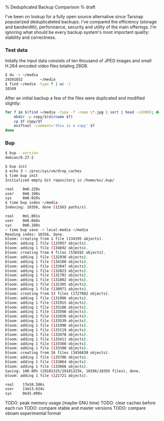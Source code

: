 % Deduplicated Backup Comparison
% draft

I've been on lookup for a fully open source alternative since Tarsnap
popularized deduplicateted backups. I've compared the efficiency
(storage and bandwidth), performance, security and utility of
the main offerings. I'm ignoring what should be every backup system's
most important quality: stability and correctness.

### Test data

Initally the input data consists of ten thousand of JPEG images and small
H.264 encoded video files totaling 28GB.

```sh
$ du -s ~/media
29201852        ~/media
$ find ~/media -type f | wc -l
10349
```
After an initial backup a few of the files were duplicated and
modified slightly:

```sh
for f in $(find ~/media -type -f -name \*.jpg | sort | head -n1000); do
	mkdir -p copy/$(dirname $f)
	cp $f copy/$f
	exiftool -comment='this is a copy' $f
done
```

### Bup

```sh
$ bup --version
debian/0.27-2

$ bup init
$ echo 3 > /proc/sys/vm/drop_caches
$ time bup init
Initialized empty Git repository in /home/eu/.bup/

real    0m0.220s
user    0m0.108s
sys     0m0.020s
$ time bup index ~/media
Indexing: 10356, done (11563 paths/s).

real    0m1.001s
user    0m0.668s
sys     0m0.108s
~ time bup save -n local-media ~/media
Reading index: 10356, done.
bloom: creating from 1 file (134195 objects).
bloom: adding 1 file (133957 objects).
bloom: adding 1 file (134692 objects).
bloom: creating from 4 files (536592 objects).
bloom: adding 1 file (132938 objects).
bloom: adding 1 file (134108 objects).
bloom: adding 1 file (133047 objects).
bloom: adding 1 file (132023 objects).
bloom: adding 1 file (131701 objects).
bloom: adding 1 file (131802 objects).
bloom: adding 1 file (132305 objects).
bloom: adding 1 file (130971 objects).
bloom: creating from 13 files (1727682 objects).
bloom: adding 1 file (131996 objects).
bloom: adding 1 file (131915 objects).
bloom: adding 1 file (133186 objects).
bloom: adding 1 file (133566 objects).
bloom: adding 1 file (132656 objects).
bloom: adding 1 file (133539 objects).
bloom: adding 1 file (131996 objects).
bloom: adding 1 file (133119 objects).
bloom: adding 1 file (133478 objects).
bloom: adding 1 file (133411 objects).
bloom: adding 1 file (133360 objects).
bloom: adding 1 file (133390 objects).
bloom: creating from 26 files (3456830 objects).
bloom: adding 1 file (133706 objects).
bloom: adding 1 file (133864 objects).
bloom: adding 1 file (133666 objects).
Saving: 100.00% (29181325/29181325k, 10356/10356 files), done.
bloom: adding 1 file (121721 objects).

real    17m10.586s
user    13m13.624s
sys     0m35.008s

```

TODO: peak memory usage (maybe GNU time)
TODO: clear caches before each run
TODO: compare stable and master versions
TODO: compare obnam experimental format
